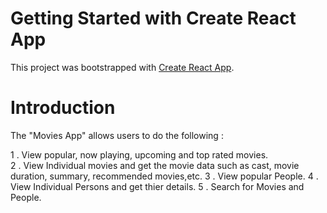 # Getting Started with Create React App

This project was bootstrapped with [Create React App](https://github.com/facebook/create-react-app).

# Introduction

The "Movies App" allows users to do the following :

1 . View popular, now playing, upcoming and top rated movies. <br>
2 . View Individual movies and get the movie data such as cast, movie duration, summary, recommended movies,etc.
3 . View popular People.
4 . View Individual Persons and get thier details.
5 . Search for Movies and People.
